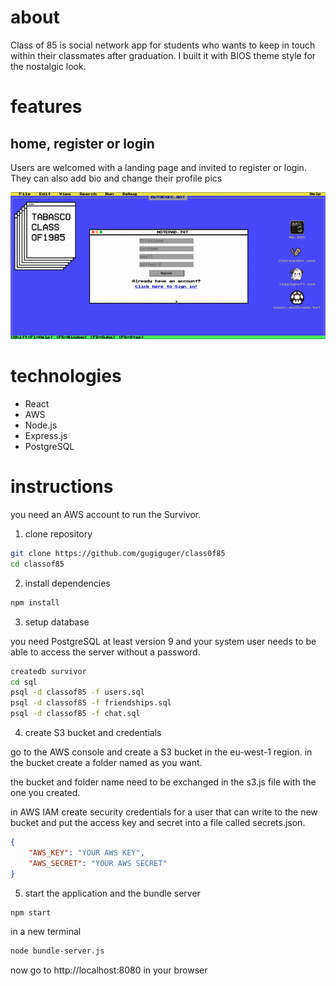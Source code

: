 # about

Class of 85 is social network app for students who wants to keep in touch within their classmates after graduation. I built it with BIOS theme style for the nostalgic look.

# features

## home, register or login

Users are welcomed with a landing page and invited to register or login. They can also add bio and change their profile pics

![classof85 gif](./src/assets/classof85.gif)

# technologies

-   React
-   AWS
-   Node.js
-   Express.js
-   PostgreSQL

# instructions

you need an AWS account to run the Survivor.

1.  clone repository

```bash
git clone https://github.com/gugiguger/class0f85
cd classof85
```

2.  install dependencies

```bash
npm install
```

3.  setup database

you need PostgreSQL at least version 9 and your system user needs to be able to access the server without a password.

```bash
createdb survivor
cd sql
psql -d classof85 -f users.sql
psql -d classof85 -f friendships.sql
psql -d classof85 -f chat.sql
```

4.  create S3 bucket and credentials

go to the AWS console and create a S3 bucket in the eu-west-1 region. in the bucket create a folder named as you want.

the bucket and folder name need to be exchanged in the s3.js file with the one you created.

in AWS IAM create security credentials for a user that can write to the new bucket and put the access key and secret into a file called secrets.json.

```json
{
    "AWS_KEY": "YOUR AWS KEY",
    "AWS_SECRET": "YOUR AWS SECRET"
}
```

5.  start the application and the bundle server

```bash
npm start
```

in a new terminal

```bash
node bundle-server.js
```

now go to http://localhost:8080 in your browser
